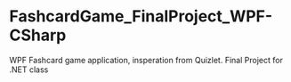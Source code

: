 # FashcardGame_FinalProject_WPF-CSharp
WPF Fashcard game application, insperation from Quizlet. Final Project for .NET class
